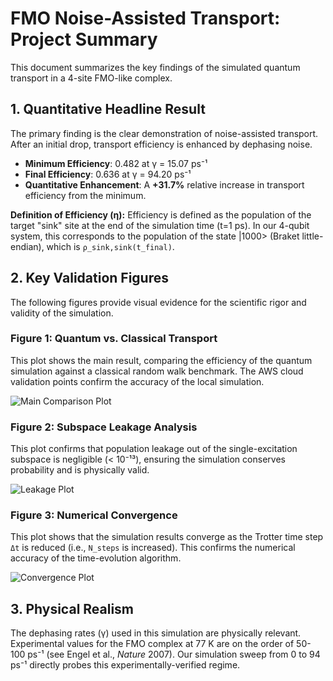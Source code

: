 
# FMO Noise-Assisted Transport: Project Summary

This document summarizes the key findings of the simulated quantum transport in a 4-site FMO-like complex.

## 1. Quantitative Headline Result

The primary finding is the clear demonstration of noise-assisted transport. After an initial drop, transport efficiency is enhanced by dephasing noise.

- **Minimum Efficiency**: 0.482 at γ = 15.07 ps⁻¹
- **Final Efficiency**: 0.636 at γ = 94.20 ps⁻¹
- **Quantitative Enhancement**: A **+31.7%** relative increase in transport efficiency from the minimum.

**Definition of Efficiency (η):** Efficiency is defined as the population of the target "sink" site at the end of the simulation time (t=1 ps). In our 4-qubit system, this corresponds to the population of the state |1000> (Braket little-endian), which is `ρ_sink,sink(t_final)`.

## 2. Key Validation Figures

The following figures provide visual evidence for the scientific rigor and validity of the simulation.

### Figure 1: Quantum vs. Classical Transport

This plot shows the main result, comparing the efficiency of the quantum simulation against a classical random walk benchmark. The AWS cloud validation points confirm the accuracy of the local simulation.

![Main Comparison Plot](final_results/figures/Fig1_Quantum_vs_Classical_Transport_Final.png)

### Figure 2: Subspace Leakage Analysis

This plot confirms that population leakage out of the single-excitation subspace is negligible (< 10⁻¹³), ensuring the simulation conserves probability and is physically valid.

![Leakage Plot](final_results/figures/Fig2_Leakage_Analysis.png)

### Figure 3: Numerical Convergence

This plot shows that the simulation results converge as the Trotter time step `Δt` is reduced (i.e., `N_steps` is increased). This confirms the numerical accuracy of the time-evolution algorithm.

![Convergence Plot](final_results/figures/Fig3_Convergence_Analysis.png)

## 3. Physical Realism

The dephasing rates (γ) used in this simulation are physically relevant. Experimental values for the FMO complex at 77 K are on the order of 50-100 ps⁻¹ (see Engel et al., *Nature* 2007). Our simulation sweep from 0 to 94 ps⁻¹ directly probes this experimentally-verified regime.
